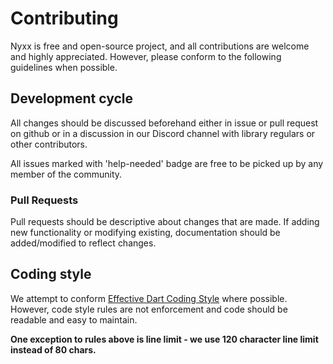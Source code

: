 # Contributing
Nyxx is free and open-source project, and all contributions are welcome and highly appreciated.
However, please conform to the following guidelines when possible.

## Development cycle

All changes should be discussed beforehand either in issue or pull request on github 
or in a discussion in our Discord channel with library regulars or other contributors.

All issues marked with 'help-needed' badge are free to be picked up by any member of the community. 

### Pull Requests

Pull requests should be descriptive about changes that are made. 
If adding new functionality or modifying existing, documentation should be added/modified to reflect changes.

## Coding style

We attempt to conform [Effective Dart Coding Style](https://dart.dev/guides/language/effective-dart/style) where possible.
However, code style rules are not enforcement and code should be readable and easy to maintain.

**One exception to rules above is line limit - we use 120 character line limit instead of 80 chars.**